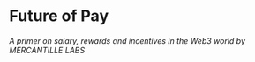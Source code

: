 # Future of Pay
###### A primer on salary, rewards and incentives in the Web3 world by MERCANTILLE LABS
